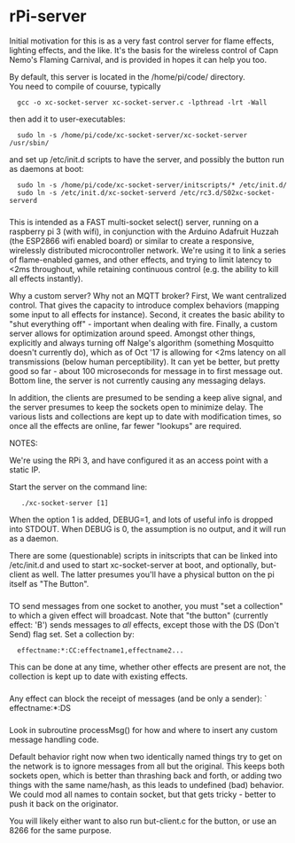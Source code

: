 # rPi-server

   Initial motivation for this is as a very fast control server for
   flame effects, lighting effects, and the like.  It's the basis
   for the wireless control of Capn Nemo's Flaming Carnival, and
   is provided in hopes it can help you too.

   By default, this server is located in the /home/pi/code/ directory.  
   You need to compile of couurse, typically 

      gcc -o xc-socket-server xc-socket-server.c -lpthread -lrt -Wall
 
   then add it to user-executables: 

      sudo ln -s /home/pi/code/xc-socket-server/xc-socket-server /usr/sbin/

   and set up /etc/init.d scripts to have the server, and possibly
   the button run as daemons at boot:

      sudo ln -s /home/pi/code/xc-socket-server/initscripts/* /etc/init.d/
      sudo ln -s /etc/init.d/xc-socket-serverd /etc/rc3.d/S02xc-socket-serverd

   ###

   This is intended as a FAST multi-socket select() server,
   running on a raspberry pi 3 (with wifi), in
   conjunction with the Arduino Adafruit Huzzah (the ESP2866
   wifi enabled board) or similar to create a responsive, wirelessly
   distributed microcontroller network.  We're using it to
   link a series of flame-enabled games, and other effects,
   and trying to limit latency to <2ms throughout, while retaining
   continuous control (e.g. the ability to kill all effects instantly).


   Why a custom server?  Why not an MQTT broker?  First, We want centralized
   control. That gives the capacity to introduce complex behaviors
   (mapping some input to all effects for instance).  Second, it creates
   the basic ability to "shut everything off" - important when dealing
   with fire.  Finally, a custom server  allows for 
   optimization around speed.  Amongst other things, explicitly and 
   always turning off Nalge's algorithm (something Mosquitto doesn't
   currently do), which as of Oct '17 is allowing for <2ms latency on
   all transmissions (below human perceptibility).  It can yet be
   better, but pretty good so far - about 100 microseconds for message in
   to first message out.  Bottom line, the server is not currently
   causing any messaging delays.

   In addition, the clients are presumed to be sending a keep alive
   signal, and the server presumes to keep the sockets open to minimize
   delay.  The various lists and collections are kept up to date with
   modification times, so once all the effects are online, far fewer
   "lookups" are required.

   NOTES:

   We're using the RPi 3, and have configured it as
   an access point with a static IP. 

   Start the server on the command line:

       ./xc-socket-server [1]
   
   When the option 1 is added, DEBUG=1, and lots of useful info is dropped 
   into STDOUT.  When DEBUG is 0, the assumption is no output, and it will 
   run as a daemon. 

   There are some (questionable) scripts in initscripts that can be linked
   into /etc/init.d and used to start xc-socket-server at boot, and optionally,
   but-client as well.  The latter presumes you'll have a physical button on
   the pi itself as "The Button".  

   ###

   TO send messages from one socket to another, you must "set a collection"
   to which a given effect will broadcast.  Note that "the button" (currently
   effect: 'B') sends messages to *all* effects, except those with the DS 
   (Don't Send) flag set.  Set a collection by:

      effectname:*:CC:effectname1,effectname2...

   This can be done at any time, whether other effects are present are not, 
   the collection is kept up to date with existing effects.

   ###

   Any effect can block the receipt of messages (and be only a sender):
`
      effectname:*:DS

   ###

   Look in subroutine processMsg() for how and where to 
   insert any custom message handling code.

   Default behavior right now when two identically named things try to get on
   the network is to ignore messages from all but the original.  This keeps both
   sockets open, which is better than thrashing back and forth, or adding
   two things with the same name/hash, as this leads to undefined (bad)
   behavior.  We could mod all names to contain socket, but that gets
   tricky - better to push it back on the originator.

   You will likely either want to also run but-client.c for the button,
   or use an 8266 for the same purpose.
 

